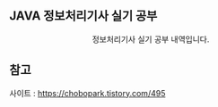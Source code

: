 <p align="center">
  <h2>JAVA 정보처리기사 실기 공부</h2>
</p>

<p align="center">정보처리기사 실기 공부 내역입니다.</p>

## 참고
사이트 : https://chobopark.tistory.com/495
